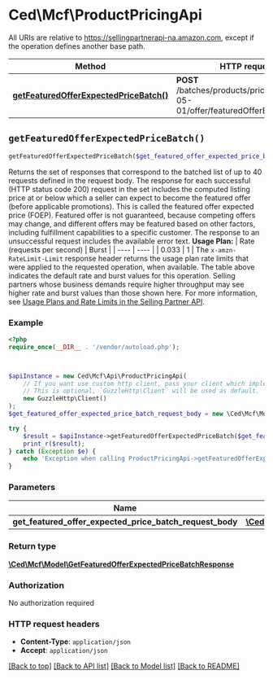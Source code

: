 # Ced\Mcf\ProductPricingApi

All URIs are relative to https://sellingpartnerapi-na.amazon.com, except if the operation defines another base path.

| Method | HTTP request | Description |
| ------------- | ------------- | ------------- |
| [**getFeaturedOfferExpectedPriceBatch()**](ProductPricingApi.md#getFeaturedOfferExpectedPriceBatch) | **POST** /batches/products/pricing/2022-05-01/offer/featuredOfferExpectedPrice |  |


## `getFeaturedOfferExpectedPriceBatch()`

```php
getFeaturedOfferExpectedPriceBatch($get_featured_offer_expected_price_batch_request_body): \Ced\Mcf\Model\GetFeaturedOfferExpectedPriceBatchResponse
```



Returns the set of responses that correspond to the batched list of up to 40 requests defined in the request body. The response for each successful (HTTP status code 200) request in the set includes the computed listing price at or below which a seller can expect to become the featured offer (before applicable promotions). This is called the featured offer expected price (FOEP). Featured offer is not guaranteed, because competing offers may change, and different offers may be featured based on other factors, including fulfillment capabilities to a specific customer. The response to an unsuccessful request includes the available error text.  **Usage Plan:**  | Rate (requests per second) | Burst | | ---- | ---- | | 0.033 | 1 |  The `x-amzn-RateLimit-Limit` response header returns the usage plan rate limits that were applied to the requested operation, when available. The table above indicates the default rate and burst values for this operation. Selling partners whose business demands require higher throughput may see higher rate and burst values than those shown here. For more information, see [Usage Plans and Rate Limits in the Selling Partner API](doc:usage-plans-and-rate-limits-in-the-sp-api).

### Example

```php
<?php
require_once(__DIR__ . '/vendor/autoload.php');



$apiInstance = new Ced\Mcf\Api\ProductPricingApi(
    // If you want use custom http client, pass your client which implements `GuzzleHttp\ClientInterface`.
    // This is optional, `GuzzleHttp\Client` will be used as default.
    new GuzzleHttp\Client()
);
$get_featured_offer_expected_price_batch_request_body = new \Ced\Mcf\Model\GetFeaturedOfferExpectedPriceBatchRequest(); // \Ced\Mcf\Model\GetFeaturedOfferExpectedPriceBatchRequest

try {
    $result = $apiInstance->getFeaturedOfferExpectedPriceBatch($get_featured_offer_expected_price_batch_request_body);
    print_r($result);
} catch (Exception $e) {
    echo 'Exception when calling ProductPricingApi->getFeaturedOfferExpectedPriceBatch: ', $e->getMessage(), PHP_EOL;
}
```

### Parameters

| Name | Type | Description  | Notes |
| ------------- | ------------- | ------------- | ------------- |
| **get_featured_offer_expected_price_batch_request_body** | [**\Ced\Mcf\Model\GetFeaturedOfferExpectedPriceBatchRequest**](../Model/GetFeaturedOfferExpectedPriceBatchRequest.md)|  | |

### Return type

[**\Ced\Mcf\Model\GetFeaturedOfferExpectedPriceBatchResponse**](../Model/GetFeaturedOfferExpectedPriceBatchResponse.md)

### Authorization

No authorization required

### HTTP request headers

- **Content-Type**: `application/json`
- **Accept**: `application/json`

[[Back to top]](#) [[Back to API list]](../../README.md#endpoints)
[[Back to Model list]](../../README.md#models)
[[Back to README]](../../README.md)
